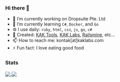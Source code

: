 ### Hi there 👋

- 🏢 I’m currently working on Dropsuite Pte. Ltd
- 🌱 I’m currently learning `C#`, `Docker`, and `Go`
- ⚙️ I use daily: `ruby`, `html`, `css`, `js`, `go`, `c#`
- 🔭 Created: [KAK Tools](https://tools.kaklabs.com), [KAK Labs](https://www.kaklabs.com), [Railsmine](https://www.railsmine.net), etc…
- 📫 How to reach me: kontak[at]kaklabs.com
- ⚡ Fun fact: I love eating good food

### Stats

<a href="https://github.com/kuntoaji">
  <img align="center" src="https://github-readme-stats.vercel.app/api?username=kuntoaji&show_icons=true&theme=onedark" />
</a>

<a href="https://github.com/kuntoaji">
  <img align="center" src="https://github-readme-stats.vercel.app/api/top-langs/?username=kuntoaji&layout=compact&theme=onedark" />
</a>

<!--
**kuntoaji/kuntoaji** is a ✨ _special_ ✨ repository because its `README.md` (this file) appears on your GitHub profile.

Here are some ideas to get you started:

- 🔭 I’m currently working on ...
- 🌱 I’m currently learning ...
- 👯 I’m looking to collaborate on ...
- 🤔 I’m looking for help with ...
- 💬 Ask me about ...
- 📫 How to reach me: ...
- 😄 Pronouns: ...
- ⚡ Fun fact: ...
-->
